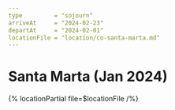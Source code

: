 ```yaml
---
type         = "sojourn"
arriveAt     = "2024-02-23"
departAt     = "2024-02-01"
locationFile = "location/co-santa-marta.md"
---
```


# Santa Marta (Jan 2024)

{% locationPartial file=$locationFile /%} 
